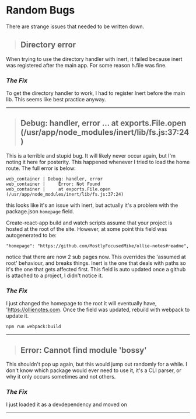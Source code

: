 # Random Bugs
There are strange issues that needed to be written down.

> ## Directory error
When trying to use the directory handler with inert, it failed because inert was
registered after the main app. For some reason h.file was fine.

### _**The Fix**_

To get the directory handler to work, I had to register Inert before the main
lib. This seems like best practice anyway.

--------------------------------------------------------------------
> ## Debug: handler, error ... at exports.File.open (/usr/app/node_modules/inert/lib/fs.js:37:24)
This is a terrible and stupid bug. It will likely never occur again, but I'm noting it here for posterity. This happened whenever I tried to load the home route. The full error is below:

```
web_container | Debug: handler, error
web_container |     Error: Not Found
web_container |     at exports.File.open (/usr/app/node_modules/inert/lib/fs.js:37:24)
```
this looks like it's an issue with inert, but actually it's a problem with
the package.json `homepage` field.

Create-react-app build and watch scripts assume that your project is hosted
at the root of the site. However, at some point this field was autogenerated
to be:

```
"homepage": "https://github.com/MostlyFocusedMike/ollie-notes#readme",
```

notice that there are now 2 sub pages now. This overrides the 'assumed at root' behaviour, and breaks things. Inert is the one that deals with paths so it's the one that gets affected first. This field is auto updated once a github is attached to a project, I didn't notice it.

### _**The Fix**_
I just changed the homepage to the root it will eventually have, 'https://ollienotes.com.
Once the field was updated, rebuild with webpack to update it.

```
npm run webpack:build
```

-------------------------------------------------------------------------------
> ## Error: Cannot find module 'bossy'
This shouldn't pop up again, but this would jump out randomly for a while.
I don't know which package would ever need to use it, it's a CLI parser,
or why it only occurs sometimes and not others.

### _**The Fix**_
I just loaded it as a devdependency and moved on

-------------------------------------------------------------------------------